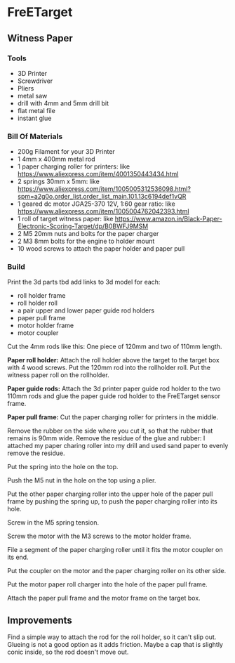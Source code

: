 # FreETarget
## Witness Paper 
### Tools
- 3D Printer
- Screwdriver
- Pliers
- metal saw
- drill with 4mm and 5mm drill bit
- flat metal file
- instant glue

### Bill Of Materials
- 200g Filament for your 3D Printer
- 1 4mm x 400mm metal rod
- 1 paper charging roller for printers: like https://www.aliexpress.com/item/4001350443434.html
- 2 springs 30mm x 5mm: like https://www.aliexpress.com/item/1005005312536098.html?spm=a2g0o.order_list.order_list_main.101.13c6194def1vQR
- 1 geared dc motor JGA25-370 12V, 1:60 gear ratio: like https://www.aliexpress.com/item/1005004762042393.html
- 1 roll of target witness paper: like https://www.amazon.in/Black-Paper-Electronic-Scoring-Target/dp/B0BWFJ9MSM
- 2 M5 20mm nuts and bolts for the paper charger
- 2 M3 8mm bolts for the engine to holder mount
- 10 wood screws to attach the paper holder and paper pull

### Build
Print the 3d parts tbd add links to 3d model for each:
- roll holder frame
- roll holder roll
- a pair upper and lower paper guide rod holders
- paper pull frame
- motor holder frame
- motor coupler 

Cut the 4mm rods like this: One piece of 120mm and two of 110mm length.

**Paper roll holder:**
Attach the roll holder above the target to the target box with 4 wood screws.
Put the 120mm rod into the rollholder roll.
Put the witness paper roll on the rollholder.

**Paper guide rods:**
Attach the 3d printer paper guide rod holder to the two 110mm rods and glue the paper guide rod holder to the FreETarget sensor frame.

**Paper pull frame:**
Cut the paper charging roller for printers in the middle.

Remove the rubber on the side where you cut it, so that the rubber that remains is 90mm wide. 
Remove the residue of the glue and rubber: I attached my paper charing roller into my drill and used sand paper to 
evenly remove the residue.

Put the spring into the hole on the top.

Push the M5 nut in the hole on the top using a plier.

Put the other paper charging roller into the upper hole of the paper pull frame by pushing the spring up, to push the paper 
charging roller into its hole.

Screw in the M5 spring tension.

Screw the motor with the M3 screws to the motor holder frame.

File a segment of the paper charging roller until it fits the motor coupler on its end.

Put the coupler on the motor and the paper charging roller on its other side.

Put the motor paper roll charger into the hole of the paper pull frame.

Attach the paper pull frame and the motor frame on the target box.

## Improvements
Find a simple way to attach the rod for the roll holder, so it can't slip out. Glueing is not a good 
option as it adds friction. Maybe a cap that is slightly conic inside, so the rod doesn't move out.
